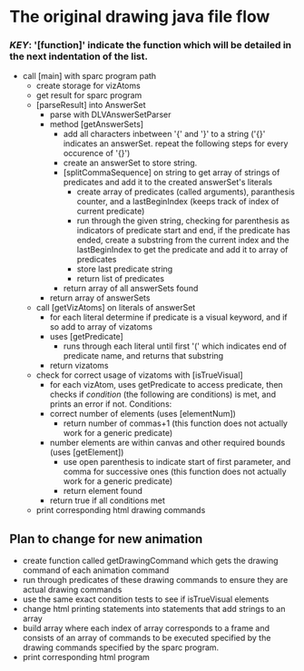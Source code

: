 # The original drawing java file flow

### _KEY_: '[function]' indicate the function which will be detailed in the next indentation of the list.

- call [main] with sparc program path
  - create storage for vizAtoms
  - get result for sparc program
  - [parseResult] into AnswerSet
    - parse with DLVAnswerSetParser
    - method [getAnswerSets]
      - add all characters inbetween '{' and '}' to a string ('{}' indicates an answerSet. repeat the following steps for every occurence of '{}')
      - create an answerSet to store string.
      - [splitCommaSequence] on string to get array of strings of predicates and add it to the created answerSet's literals
        - create array of predicates (called arguments), paranthesis counter, and a lastBeginIndex (keeps track of index of current predicate)
        - run through the given string, checking for parenthesis as indicators of predicate start and end, if the predicate has ended, create a substring from the current index and the lastBeginIndex to get the predicate and add it to array of predicates
        - store last predicate string
        - return list of predicates
      - return array of all answerSets found
    - return array of answerSets
  - call [getVizAtoms] on literals of answerSet
    - for each literal determine if predicate is a visual keyword, and if so add to array of vizatoms
    - uses [getPredicate]
      - runs through each literal until first '(' which indicates end of predicate name, and returns that substring
    - return vizatoms
  - check for correct usage of vizatoms with [isTrueVisual]
    - for each vizAtom, uses getPredicate to access predicate, then checks if _condition_ (the following are conditions) is met, and prints an error if not. Conditions:
    - correct number of elements (uses [elementNum])
      - return number of commas+1 (this function does not actually work for a generic predicate)
    - number elements are within canvas and other required bounds (uses [getElement])
      - use open parenthesis to indicate start of first parameter, and comma for successive ones (this function does not actually work for a generic predicate)
      - return element found
    - return true if all conditions met
  - print corresponding html drawing commands

## Plan to change for new animation
- create function called getDrawingCommand which gets the drawing command of each animation command
- run through predicates of these drawing commands to ensure they are actual drawing commands
- use the same exact condition tests to see if isTrueVisual elements
- change html printing statements into statements that add strings to an array
- build array where each index of array corresponds to a frame and consists of an array of commands to be executed specified by the drawing commands specified by the sparc program.
- print corresponding html program
